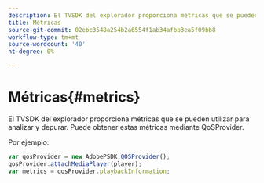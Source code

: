 ```yaml
---
description: El TVSDK del explorador proporciona métricas que se pueden utilizar para analizar y depurar. Puede obtener estas métricas mediante QoSProvider.
title: Métricas
source-git-commit: 02ebc3548a254b2a6554f1ab34afbb3ea5f09bb8
workflow-type: tm+mt
source-wordcount: '40'
ht-degree: 0%

---
```


# Métricas{#metrics}

El TVSDK del explorador proporciona métricas que se pueden utilizar para analizar y depurar. Puede obtener estas métricas mediante QoSProvider.

Por ejemplo:

```js
var qosProvider = new AdobePSDK.QOSProvider(); 
qosProvider.attachMediaPlayer(player); 
var metrics = qosProvider.playbackInformation;
```
